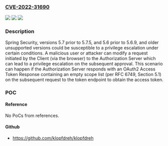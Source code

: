 ### [CVE-2022-31690](https://cve.mitre.org/cgi-bin/cvename.cgi?name=CVE-2022-31690)
![](https://img.shields.io/static/v1?label=Product&message=Spring%20Security&color=blue)
![](https://img.shields.io/static/v1?label=Version&message=n%2Fa&color=blue)
![](https://img.shields.io/static/v1?label=Vulnerability&message=Privilege%20Escalation%20in%20spring-security-oauth2-client&color=brighgreen)

### Description

Spring Security, versions 5.7 prior to 5.7.5, and 5.6 prior to 5.6.9, and older unsupported versions could be susceptible to a privilege escalation under certain conditions. A malicious user or attacker can modify a request initiated by the Client (via the browser) to the Authorization Server which can lead to a privilege escalation on the subsequent approval. This scenario can happen if the Authorization Server responds with an OAuth2 Access Token Response containing an empty scope list (per RFC 6749, Section 5.1) on the subsequent request to the token endpoint to obtain the access token.

### POC

#### Reference
No PoCs from references.

#### Github
- https://github.com/klopfdreh/klopfdreh

